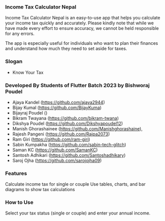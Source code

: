 ### Income Tax Calculator Nepal
Income Tax Calculator Nepal is an easy-to-use app that helps you calculate your income tax quickly and accurately. Please kindly note that while we have made every effort to ensure accuracy, we cannot be held responsible for any errors.

The app is especially useful for individuals who want to plan their finances and understand how much they need to set aside for taxes.

### Slogan 
- Know Your Tax

### Developed By Students of Flutter Batch 2023 by Bishworaj Poudel
- Ajaya Kandel (https://github.com/ajaya2944)
- Bijay Kumal (https://github.com/BijayKuma)
- Bijayraj Poudel ()
- Bikram Twayana (https://github.com/bikram-twana)
- Dikshya Poudel (https://github.com/Dikshyapoudel12)
- Manish Ghorashainee (https://github.com/Manishghorashaine),
- Rajesh Pangeni (https://github.com/Rajpa2073)
- Ram Giri (https://github.com/ram-giri)
- Sabin Kumpakha (https://github.com/sabin-tech-glitch)
- Saman KC (https://github.com/SamanKC)
- Santosh Adhikari (https://github.com/Santoshadhikary)
- Saroj Ojha (https://github.com/sarojojha09)




### Features
Calculate income tax for single or couple
Use tables, charts, and bar diagrams to show tax calculations

### How to Use
Select your tax status (single or couple) and enter your annual income. 

